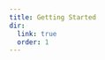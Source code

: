 ```yaml
---
title: Getting Started
dir:
  link: true
  order: 1
---
```


<div class="catalog-display-container">
  <Catalog base="/plugins/yuseries/YuIllustration/start/"/>
</div> 